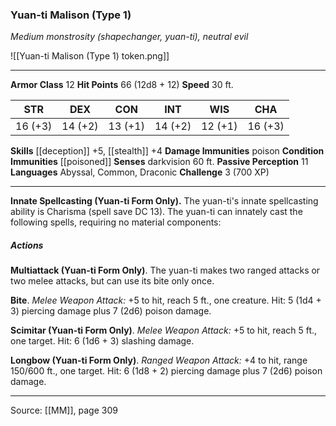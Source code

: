 ### Yuan-ti Malison (Type 1)
_Medium monstrosity (shapechanger, yuan-ti), neutral evil_

![[Yuan-ti Malison (Type 1) token.png]]




---

**Armor Class** 12
**Hit Points** 66 (12d8 + 12)
**Speed** 30 ft.

| STR     | DEX     | CON     | INT     | WIS     | CHA     |
|---------|---------|---------|---------|---------|---------|
| 16 (+3) | 14 (+2) | 13 (+1) | 14 (+2) | 12 (+1) | 16 (+3) |

**Skills** [[deception]] +5, [[stealth]] +4
**Damage Immunities** poison
**Condition Immunities** [[poisoned]]
**Senses** darkvision 60 ft.
**Passive Perception** 11
**Languages** Abyssal, Common, Draconic
**Challenge** 3 (700 XP)

---

**Innate Spellcasting (Yuan-ti Form Only).** The yuan-ti's innate spellcasting ability is Charisma (spell save DC 13). The yuan-ti can innately cast the following spells, requiring no material components:

##### Actions
**Multiattack (Yuan-ti Form Only)**. The yuan-ti makes two ranged attacks or two melee attacks, but can use its bite only once.

**Bite**. _Melee Weapon Attack:_ +5 to hit, reach 5 ft., one creature. Hit: 5 (1d4 + 3) piercing damage plus 7 (2d6) poison damage.

**Scimitar (Yuan-ti Form Only)**. _Melee Weapon Attack:_ +5 to hit, reach 5 ft., one target. Hit: 6 (1d6 + 3) slashing damage.

**Longbow (Yuan-ti Form Only)**. _Ranged Weapon Attack:_ +4 to hit, range 150/600 ft., one target. Hit: 6 (1d8 + 2) piercing damage plus 7 (2d6) poison damage.


---

Source: [[MM]], page 309